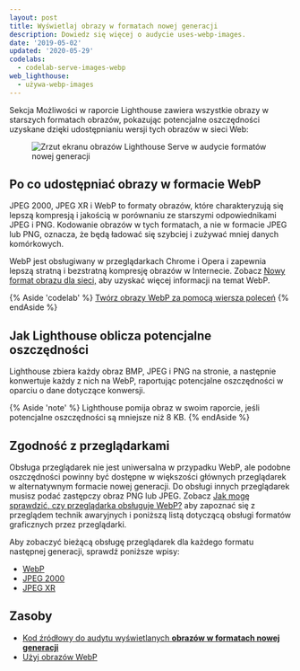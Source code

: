 ```yaml
---
layout: post
title: Wyświetlaj obrazy w formatach nowej generacji
description: Dowiedz się więcej o audycie uses-webp-images.
date: '2019-05-02'
updated: '2020-05-29'
codelabs:
  - codelab-serve-images-webp
web_lighthouse:
  - używa-webp-images
---
```


Sekcja Możliwości w raporcie Lighthouse zawiera wszystkie obrazy w starszych formatach obrazów, pokazując potencjalne oszczędności uzyskane dzięki udostępnianiu wersji tych obrazów w sieci Web:

<figure class="w-figure"><img class="w-screenshot" src="uses-webp-images.png" alt="Zrzut ekranu obrazów Lighthouse Serve w audycie formatów nowej generacji"></figure>

## Po co udostępniać obrazy w formacie WebP

JPEG 2000, JPEG XR i WebP to formaty obrazów, które charakteryzują się lepszą kompresją i jakością w porównaniu ze starszymi odpowiednikami JPEG i PNG. Kodowanie obrazów w tych formatach, a nie w formacie JPEG lub PNG, oznacza, że będą ładować się szybciej i zużywać mniej danych komórkowych.

WebP jest obsługiwany w przeglądarkach Chrome i Opera i zapewnia lepszą stratną i bezstratną kompresję obrazów w Internecie. Zobacz [Nowy format obrazu dla sieci,](https://developers.google.com/speed/webp/) aby uzyskać więcej informacji na temat WebP.

{% Aside 'codelab' %} [Twórz obrazy WebP za pomocą wiersza poleceń](/codelab-serve-images-webp) {% endAside %}

## Jak Lighthouse oblicza potencjalne oszczędności

Lighthouse zbiera każdy obraz BMP, JPEG i PNG na stronie, a następnie konwertuje każdy z nich na WebP, raportując potencjalne oszczędności w oparciu o dane dotyczące konwersji.

{% Aside 'note' %} Lighthouse pomija obraz w swoim raporcie, jeśli potencjalne oszczędności są mniejsze niż 8 KB. {% endAside %}

## Zgodność z przeglądarkami

Obsługa przeglądarek nie jest uniwersalna w przypadku WebP, ale podobne oszczędności powinny być dostępne w większości głównych przeglądarek w alternatywnym formacie nowej generacji. Do obsługi innych przeglądarek musisz podać zastępczy obraz PNG lub JPEG. Zobacz [Jak mogę sprawdzić, czy przeglądarka obsługuje WebP?](https://developers.google.com/speed/webp/faq#how_can_i_detect_browser_support_for_webp) aby zapoznać się z przeglądem technik awaryjnych i poniższą listą dotyczącą obsługi formatów graficznych przez przeglądarki.

Aby zobaczyć bieżącą obsługę przeglądarek dla każdego formatu następnej generacji, sprawdź poniższe wpisy:

- [WebP](https://caniuse.com/#feat=webp)
- [JPEG 2000](https://caniuse.com/#feat=jpeg2000)
- [JPEG XR](https://caniuse.com/#feat=jpegxr)

## Zasoby

- [Kod źródłowy do audytu wyświetlanych **obrazów w formatach nowej generacji**](https://github.com/GoogleChrome/lighthouse/blob/master/lighthouse-core/audits/byte-efficiency/uses-webp-images.js)
- [Użyj obrazów WebP](/serve-images-webp)

<!-- https://www.reddit.com/r/webdev/comments/gspjwe/serve_images_in_nextgen_formats/ -->
